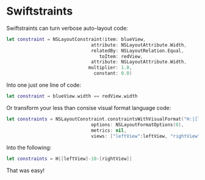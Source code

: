 # Swiftstraints
Swiftstraints can turn verbose auto-layout code:
```swift
let constraint = NSLayoutConstraint(item: blueView,
                               attribute: NSLayoutAttribute.Width,
                               relatedBy: NSLayoutRelation.Equal,
                                  toItem: redView,
                               attribute: NSLayoutAttribute.Width,
                              multiplier: 1.0,
                                constant: 0.0)
```
Into one just one line of code:
```swift
let constraint = blueView.width == redView.width
```
Or transform your less than consise visual format language code:
```swift
let constraints = NSLayoutConstraint.constraintsWithVisualFormat("H:|[leftView]-10-[rightView]|",
                               options: NSLayoutFormatOptions(0),
                               metrics: nil,
                               views: ["leftView":leftView, "rightView":rightView])
```
Into the following:
``` swift
let constraints = H|[leftView]-10-[rightView]|
```
That was easy!

<!--## Installation-->

<!--Swiftstraints is available through [CocoaPods](http://cocoapods.org). To install it, simply add the following line to your Podfile:-->

<!--```ruby-->
<!--pod 'Swiftstraints'-->
<!--```-->

<!--Alternatively, you can clone this repo or download it as a zip and include the classes in your project.-->
